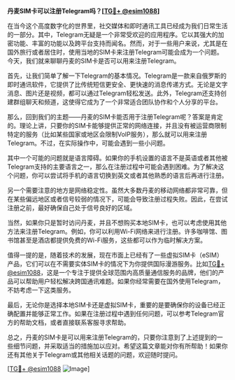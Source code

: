 **丹麦SIM卡可以注册Telegram吗？[[TG💪+ @esim1088](https://t.me/s/esim1088)]**

在当今这个高度数字化的世界里，社交媒体和即时通讯工具已经成为我们日常生活的一部分。其中，Telegram无疑是一个非常受欢迎的应用程序。它以其强大的加密功能、丰富的功能以及跨平台支持而闻名。然而，对于一些用户来说，尤其是在国外旅行或者居住时，使用当地的SIM卡来注册Telegram可能会成为一个问题。今天，我们就来聊聊丹麦的SIM卡是否可以用来注册Telegram。

首先，让我们简单了解一下Telegram的基本情况。Telegram是一款来自俄罗斯的即时通讯软件，它提供了比传统短信更安全、更快速的消息传递方式。无论是文字消息、图片还是视频，都可以通过Telegram轻松发送。此外，Telegram还支持创建群组聊天和频道，这使得它成为了一个非常适合团队协作和个人分享的平台。

那么，回到我们的主题——丹麦的SIM卡能否用于注册Telegram呢？答案是肯定的。理论上讲，只要你的SIM卡能够提供正常的网络连接，并且没有被运营商限制特定的服务（比如某些国家或地区会限制VoIP服务），那么就可以用来注册Telegram。不过，在实际操作中，可能会遇到一些小问题。

其中一个可能的问题就是语言障碍。如果你的手机设置的语言不是英语或者其他被Telegram支持的主要语言之一，那么在注册过程中可能会遇到困难。为了解决这个问题，你可以尝试将手机的语言切换到英文或者其他熟悉的语言后再进行注册。

另一个需要注意的地方是网络稳定性。虽然大多数丹麦的移动网络都非常可靠，但在某些偏远地区或者信号较弱的情况下，可能会导致注册过程失败。因此，在尝试注册之前，最好确保自己处于信号良好的区域。

当然，如果你只是暂时访问丹麦，并且不想购买本地SIM卡，也可以考虑使用其他方法来注册Telegram。例如，你可以利用Wi-Fi网络来进行注册。许多咖啡馆、图书馆甚至是酒店都提供免费的Wi-Fi服务，这些都可以作为临时解决方案。

值得一提的是，随着技术的发展，现在市面上已经有了一些虚拟SIM卡（eSIM）产品，它们可以在不需要实体SIM卡的情况下为你提供国际漫游服务。比如[TG💪+ @esim1088](https://t.me/s/esim1088)，这是一个专注于提供全球范围内高质量通信服务的品牌，他们的产品可以帮助用户轻松解决跨国通讯难题。如果你经常需要在国外使用Telegram，不妨考虑一下这类服务。

最后，无论你是选择本地SIM卡还是虚拟SIM卡，重要的是要确保你的设备已经正确配置并能够正常工作。如果在注册过程中遇到任何问题，可以参考Telegram官方的帮助文档，或者直接联系客服寻求帮助。

总之，丹麦的SIM卡是可以用来注册Telegram的，只要你注意到了上述提到的一些细节问题，并采取适当的措施加以应对。希望这篇文章能对你有所帮助！如果你还有其他关于Telegram或其他相关话题的问题，欢迎随时提问。

[[TG💪+ @esim1088](https://t.me/s/esim1088) ![Image](https://i.postimg.cc/4NQfJmqS/Snipaste-2025-05-13-00-14-12.png)]